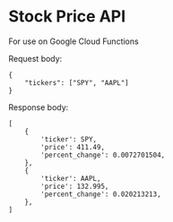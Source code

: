 # Stock Price API
For use on Google Cloud Functions

Request body:
```
{
    "tickers": ["SPY", "AAPL"]
}
```

Response body:
```
[
    {
        'ticker': SPY,
        'price': 411.49,
        'percent_change': 0.0072701504,
    },
    {
        'ticker': AAPL,
        'price': 132.995,
        'percent_change': 0.020213213,
    },
]
```
